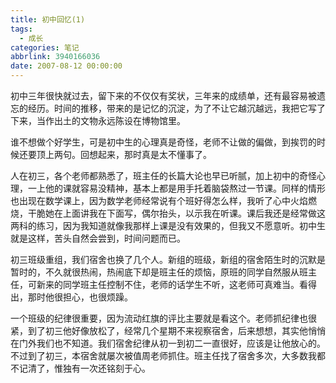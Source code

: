 ```yaml
---
title: 初中回忆(1)
tags:
  - 成长
categories: 笔记
abbrlink: 3940166036
date: 2007-08-12 00:00:00
---
```


初中三年很快就过去，留下来的不仅仅有奖状，三年来的成绩单，还有最容易被遗忘的经历。时间的推移，带来的是记忆的沉淀，为了不让它越沉越远，我把它写了下来，当作出土的文物永远陈设在博物馆里。

谁不想做个好学生，可是初中生的心理真是奇怪，老师不让做的偏做，到挨罚的时候还要顶上两句。回想起来，那时真是太不懂事了。

人在初三，各个老师都熟悉了，班主任的长篇大论也早已听腻，加上初中的奇怪心理，一上他的课就容易没精神，基本上都是用手托着脑袋熬过一节课。同样的情形也出现在数学课上，因为数学老师经常说有个班好得怎么样，我听了心中火焰燃烧，干脆她在上面讲我在下面写，偶尔抬头，以示我在听课。课后我还是经常做这两科的练习，因为我知道就像我那样上课是没有效果的，但我又不愿意听。初中生就是这样，苦头自然会尝到，时间问题而已。

初三班级重组，我们宿舍也换了几个人。新组的班级，新组的宿舍陌生时的沉默是暂时的，不久就很热闹，热闹底下却是班主任的烦恼，原班的同学自然服从班主任，可新来的同学班主任控制不住，老师的话学生不听，这老师可真难当。看得出，那时他很担心，也很烦躁。

一个班级的纪律很重要，因为流动红旗的评比主要就是看这个。老师抓纪律也很紧，到了初三他好像放松了，经常几个星期不来视察宿舍，后来想想，其实他悄悄在门外我们也不知道。我们宿舍纪律从初一到初二一直很好，应该是让他放心的。不过到了初三，本宿舍就屡次被值周老师抓住。班主任找了宿舍多次，大多数我都不记清了，惟独有一次还铭刻于心。
